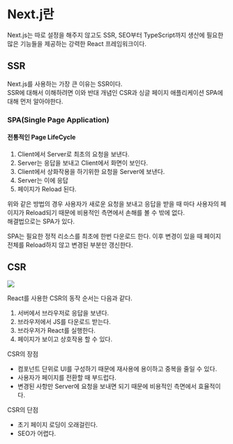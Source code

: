 # Next.j란

Next.js는 따로 설정을 해주지 않고도 SSR, SEO부터 TypeScript까지 생산에 필요한 많은 기능들을 제공하는 강력한 React 프레임워크이다.

## SSR

Next.js를 사용하는 가장 큰 이유는 SSR이다.<br/>
SSR에 대해서 이해하려면 이와 반대 개념인 CSR과 싱글 페이지 애플리케이션 SPA에 대해 먼저 알아야한다.

### SPA(Single Page Application)

#### 전통적인 Page LifeCycle

1. Client에서 Server로 최초의 요청을 보낸다.
2. Server는 응답을 보내고 Client에서 화면이 보인다.
3. Client에서 상화작용을 하기위한 요청을 Server에 보낸다.
4. Server는 이에 응답
5. 페이지가 Reload 된다.

위와 같은 방법의 경우 사용자가 새로운 요청을 보내고 응답을 받을 때 마다 사용자의 페이지가 Reload되기 때문에 비용적인 측면에서 손해를 볼 수 밖에 없다.<br/>
해결법으로는 SPA가 있다.

SPA는 필요한 정적 리소스를 최초에 한번 다운로드 한다.
이후 변경이 있을 때 페이지 전체를 Reload하지 않고 변경된 부분만 갱신한다.

## CSR

![](https://velog.velcdn.com/images/skypedanny/post/a15eb718-1532-474c-a3d3-e8a493c784f6/image.png)

React를 사용한 CSR의 동작 순서는 다음과 같다.

1. 서버에서 브라우저로 응답을 보낸다.
2. 브라우저에서 JS를 다운로드 받는다.
3. 브라우저가 React를 실행한다.
4. 페이지가 보이고 상호작용 할 수 있다.

CSR의 장점

- 컴포넌트 단위로 UI를 구성하기 때문에 재사용에 용이하고 중복을 줄일 수 있다.
- 사용자가 페이지를 전환할 때 부드럽다.
- 변경된 사항만 Server에 요청을 보내면 되기 때문에 비용적인 측면에서 효율적이다.

CSR의 단점

- 초기 페이지 로딩이 오래걸린다.
- SEO가 어렵다.
